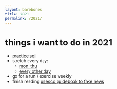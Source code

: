 ```yaml
---
layout: barebones
title: 2021
permalink: /2021/
---
```

# things i want to do in 2021

- [practice sql](https://www.hackerrank.com/domains/sql)
- stretch every day:
  - [mon, thu](https://www.youtube.com/watch?v=3Ymjw7TSzrE)
  - [every other day](https://www.youtube.com/watch?v=SNNKQlkoPqQ)
- go for a run / exercise weekly
- finish reading [unesco guidebook to fake news](https://drive.google.com/file/d/1FHBj0MyjbUESvCj0yJWtua5I16yWJ4uB/view?usp=sharing)
